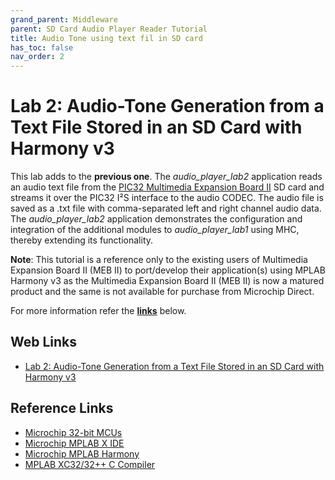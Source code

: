 ```yaml
---
grand_parent: Middleware
parent: SD Card Audio Player Reader Tutorial
title: Audio Tone using text fil in SD card
has_toc: false
nav_order: 2
---
```


# Lab 2: Audio-Tone Generation from a Text File Stored in an SD Card with Harmony v3


This lab adds to the **previous one**. The *audio_player_lab2* application reads an audio text file from the <a href="https://www.microchip.com/DevelopmentTools/ProductDetails/DM320005-5" target="_blank">PIC32 Multimedia Expansion Board II</a> SD card and streams it over the PIC32 I²S interface to the audio CODEC. The audio file is saved as a .txt file with comma-separated left and right channel audio data. The *audio_player_lab2* application demonstrates the configuration and integration of the additional modules to *audio_player_lab1* using MHC, thereby extending its functionality.

**Note**: This tutorial is a reference only to the existing users of Multimedia Expansion Board II (MEB II) to port/develop their application(s) using MPLAB Harmony v3 as the Multimedia Expansion Board II (MEB II) is now a matured product and the same is not available for purchase from Microchip Direct.

For more information refer the **[links](#Web-Links)** below.

## <a id="Web-Links"> </a>
## Web Links

- <a href="https://microchipdeveloper.com/harmony3:audio-player-lab2" target="_blank">Lab 2: Audio-Tone Generation from a Text File Stored in an SD Card with Harmony v3</a>


## Reference Links
- <a href="https://www.microchip.com/design-centers/32-bit" target="_blank">Microchip 32-bit MCUs</a>
- <a href="https://www.microchip.com/mplab/mplab-x-ide" target="_blank">Microchip MPLAB X IDE</a>
- <a href="https://www.microchip.com/mplab/mplab-harmony" target="_blank">Microchip MPLAB Harmony</a>
- <a href="https://www.microchip.com/mplab/compilers" target="_blank">MPLAB XC32/32++ C Compiler</a>

